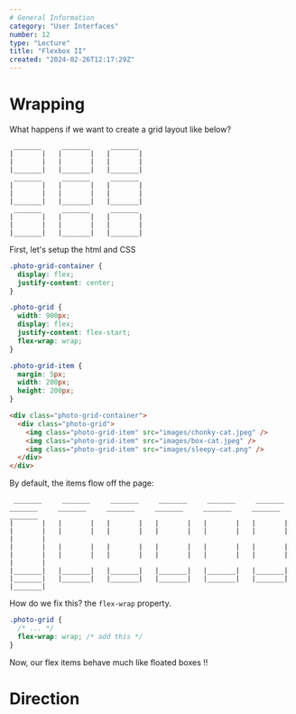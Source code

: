```yaml
---
# General Information
category: "User Interfaces"
number: 12
type: "Lecture"
title: "Flexbox II"
created: "2024-02-26T12:17:29Z"
---
```


# Wrapping

What happens if we want to create a grid layout like below?

```text
 _______     _______     _______
|       |   |       |   |       |
|       |   |       |   |       |
|_______|   |_______|   |_______|
 _______     _______     _______
|       |   |       |   |       |
|       |   |       |   |       |
|_______|   |_______|   |_______|
 _______     _______     _______
|       |   |       |   |       |
|       |   |       |   |       |
|_______|   |_______|   |_______|

```

First, let's setup the html and CSS

```css
.photo-grid-container {
  display: flex;
  justify-content: center;
}

.photo-grid {
  width: 900px;
  display: flex;
  justify-content: flex-start;
  flex-wrap: wrap;
}

.photo-grid-item {
  margin: 5px;
  width: 200px;
  height: 200px;
}
```

```html
<div class="photo-grid-container">
  <div class="photo-grid">
    <img class="photo-grid-item" src="images/chonky-cat.jpeg" />
    <img class="photo-grid-item" src="images/box-cat.jpeg" />
    <img class="photo-grid-item" src="images/sleepy-cat.png" />
  </div>
</div>
```

By default, the items flow off the page:

```text
 _______     _______     _______     _______     _______     _______     _______     _______     _______     _______     _______     _______     _______
|       |   |       |   |       |   |       |   |       |   |       |   |       |   |       |   |       |   |       |   |       |   |       |   |       |
|       |   |       |   |       |   |       |   |       |   |       |   |       |   |       |   |       |   |       |   |       |   |       |   |       |
|_______|   |_______|   |_______|   |_______|   |_______|   |_______|   |_______|   |_______|   |_______|   |_______|   |_______|   |_______|   |_______|

```

How do we fix this? the `flex-wrap` property.

```css
.photo-grid {
  /* ... */
  flex-wrap: wrap; /* add this */
}
```

Now, our flex items behave much like floated boxes !!

# Direction
